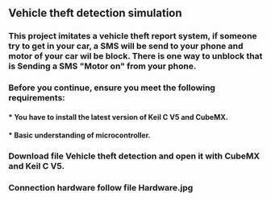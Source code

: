 ## Vehicle theft detection simulation
### This project imitates a vehicle theft report system, if someone try to get in your car, a SMS will be send to your phone and motor of your car wil be block. There is one way to unblock that is Sending a SMS "Motor on" from your phone.
###  Before you continue, ensure you meet the following requirements:
#### * You have to install the latest version of Keil C V5 and CubeMX.
#### * Basic understanding of microcontroller.
### Download file Vehicle theft detection and open it with CubeMX and Keil C V5.
### Connection hardware follow file Hardware.jpg
